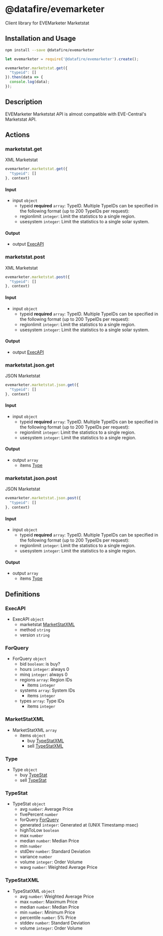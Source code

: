 # @datafire/evemarketer

Client library for EVEMarketer Marketstat

## Installation and Usage
```bash
npm install --save @datafire/evemarketer
```
```js
let evemarketer = require('@datafire/evemarketer').create();

evemarketer.marketstat.get({
  "typeid": []
}).then(data => {
  console.log(data);
});
```

## Description

EVEMarketer Marketstat API is almost compatible with EVE-Central's Marketstat API.

## Actions

### marketstat.get
XML Marketstat


```js
evemarketer.marketstat.get({
  "typeid": []
}, context)
```

#### Input
* input `object`
  * typeid **required** `array`: TypeID. Multiple TypeIDs can be specified in the following format (up to 200 TypeIDs per request):
  * regionlimit `integer`: Limit the statistics to a single region.
  * usesystem `integer`: Limit the statistics to a single solar system.

#### Output
* output [ExecAPI](#execapi)

### marketstat.post
XML Marketstat


```js
evemarketer.marketstat.post({
  "typeid": []
}, context)
```

#### Input
* input `object`
  * typeid **required** `array`: TypeID. Multiple TypeIDs can be specified in the following format (up to 200 TypeIDs per request):
  * regionlimit `integer`: Limit the statistics to a single region.
  * usesystem `integer`: Limit the statistics to a single solar system.

#### Output
* output [ExecAPI](#execapi)

### marketstat.json.get
JSON Marketstat


```js
evemarketer.marketstat.json.get({
  "typeid": []
}, context)
```

#### Input
* input `object`
  * typeid **required** `array`: TypeID. Multiple TypeIDs can be specified in the following format (up to 200 TypeIDs per request):
  * regionlimit `integer`: Limit the statistics to a single region.
  * usesystem `integer`: Limit the statistics to a single region.

#### Output
* output `array`
  * items [Type](#type)

### marketstat.json.post
JSON Marketstat


```js
evemarketer.marketstat.json.post({
  "typeid": []
}, context)
```

#### Input
* input `object`
  * typeid **required** `array`: TypeID. Multiple TypeIDs can be specified in the following format (up to 200 TypeIDs per request):
  * regionlimit `integer`: Limit the statistics to a single region.
  * usesystem `integer`: Limit the statistics to a single region.

#### Output
* output `array`
  * items [Type](#type)



## Definitions

### ExecAPI
* ExecAPI `object`
  * marketstat [MarketStatXML](#marketstatxml)
  * method `string`
  * version `string`

### ForQuery
* ForQuery `object`
  * bid `boolean`: is buy?
  * hours `integer`: always 0
  * minq `integer`: always 0
  * regions `array`: Region IDs
    * items `integer`
  * systems `array`: System IDs
    * items `integer`
  * types `array`: Type IDs
    * items `integer`

### MarketStatXML
* MarketStatXML `array`
  * items `object`
    * buy [TypeStatXML](#typestatxml)
    * sell [TypeStatXML](#typestatxml)

### Type
* Type `object`
  * buy [TypeStat](#typestat)
  * sell [TypeStat](#typestat)

### TypeStat
* TypeStat `object`
  * avg `number`: Average Price
  * fivePercent `number`
  * forQuery [ForQuery](#forquery)
  * generated `integer`: Generated at (UNIX Timestamp msec)
  * highToLow `boolean`
  * max `number`
  * median `number`: Median Price
  * min `number`
  * stdDev `number`: Standard Deviation
  * variance `number`
  * volume `integer`: Order Volume
  * wavg `number`: Weighted Average Price

### TypeStatXML
* TypeStatXML `object`
  * avg `number`: Weighted Average Price
  * max `number`: Maximum Price
  * median `number`: Median Price
  * min `number`: Minimum Price
  * percentile `number`: 5% Price
  * stddev `number`: Standard Deviation
  * volume `integer`: Order Volume


